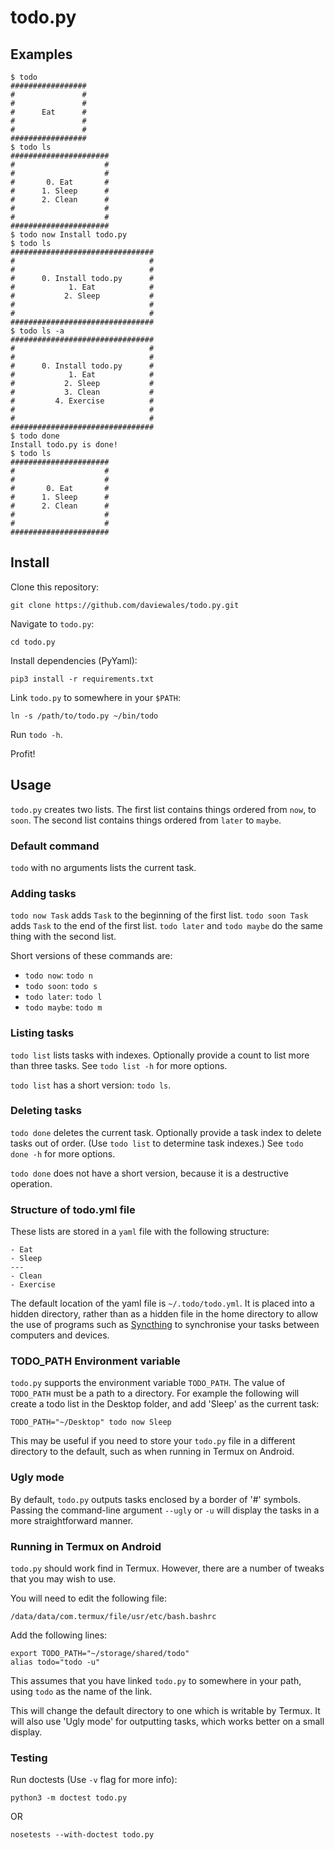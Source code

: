# todo.py

## Examples

	$ todo
	#################
	#               #
	#               #
	#      Eat      #
	#               #
	#               #
	#################
	$ todo ls
	######################
	#                    #
	#                    #
	#       0. Eat       #
	#      1. Sleep      #
	#      2. Clean      #
	#                    #
	#                    #
	######################
	$ todo now Install todo.py
	$ todo ls
	################################
	#                              #
	#                              #
	#      0. Install todo.py      #
	#            1. Eat            #
	#           2. Sleep           #
	#                              #
	#                              #
	################################
	$ todo ls -a
	################################
	#                              #
	#                              #
	#      0. Install todo.py      #
	#            1. Eat            #
	#           2. Sleep           #
	#           3. Clean           #
	#         4. Exercise          #
	#                              #
	#                              #
	################################
	$ todo done
	Install todo.py is done!
	$ todo ls
	######################
	#                    #
	#                    #
	#       0. Eat       #
	#      1. Sleep      #
	#      2. Clean      #
	#                    #
	#                    #
	######################

## Install

Clone this repository:

    git clone https://github.com/daviewales/todo.py.git
    
Navigate to `todo.py`:

    cd todo.py

Install dependencies (PyYaml):

    pip3 install -r requirements.txt

Link `todo.py` to somewhere in your `$PATH`:

    ln -s /path/to/todo.py ~/bin/todo

Run `todo -h`.

Profit!

## Usage

`todo.py` creates two lists. The first list contains things ordered from `now`, to `soon`. The second list contains things ordered from `later` to `maybe`.

### Default command

`todo` with no arguments lists the current task.

### Adding tasks

`todo now Task` adds `Task` to the beginning of the first list. `todo soon Task` adds `Task` to the end of the first list. `todo later` and `todo maybe` do the same thing with the second list.

Short versions of these commands are:

- `todo now`: `todo n`
- `todo soon`: `todo s`
- `todo later`: `todo l`
- `todo maybe`: `todo m`


### Listing tasks

`todo list` lists tasks with indexes. Optionally provide a count to list more than three tasks. See `todo list -h` for more options.

`todo list` has a short version: `todo ls`.

### Deleting tasks

`todo done` deletes the current task. Optionally provide a task index to delete tasks out of order. (Use `todo list` to determine task indexes.) See `todo done -h` for more options.

`todo done` does not have a short version, because it is a destructive operation.

### Structure of todo.yml file

These lists are stored in a `yaml` file with the following structure:

    - Eat
    - Sleep
    ---
    - Clean
    - Exercise

The default location of the yaml file is `~/.todo/todo.yml`. It is placed into a hidden directory, rather than as a hidden file in the home directory to allow the use of programs such as [Syncthing](https://syncthing.net/) to synchronise your tasks between computers and devices.

### TODO_PATH Environment variable

`todo.py` supports the environment variable `TODO_PATH`. The value of `TODO_PATH` must be a path to a directory.
For example the following will create a todo list in the Desktop folder, and add 'Sleep' as the current task:

    TODO_PATH="~/Desktop" todo now Sleep

This may be useful if you need to store your `todo.py` file in a different directory to the default, such as when running in Termux on Android.

### Ugly mode

By default, `todo.py` outputs tasks enclosed by a border of '#' symbols.
Passing the command-line argument `--ugly` or `-u` will display the tasks in a more straightforward manner.

### Running in Termux on Android

`todo.py` should work find in Termux.
However, there are a number of tweaks that you may wish to use.

You will need to edit the following file:

    /data/data/com.termux/file/usr/etc/bash.bashrc

Add the following lines:

    export TODO_PATH="~/storage/shared/todo"
    alias todo="todo -u"

This assumes that you have linked `todo.py` to somewhere in your path, using `todo` as the name of the link.

This will change the default directory to one which is writable by Termux.
It will also use 'Ugly mode' for outputting tasks, which works better on a small display.

### Testing

Run doctests (Use `-v` flag for more info):

    python3 -m doctest todo.py
    
OR

    nosetests --with-doctest todo.py
